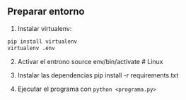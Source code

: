 
## Preparar entorno

1) Instalar virtualenv:
```sh
pip install virtualenv
virtualenv .env
```

2) Activar el entrono
source env/bin/activate # Linux

3) Instalar las dependencias
pip install -r requirements.txt

4) Ejecutar el programa con `python <programa.py>`
